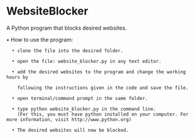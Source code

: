 # WebsiteBlocker

A Python program that blocks desired websites.

• How to use the program:

      • clone the file into the desired folder.
      
      • open the file: website_blocker.py in any text editor.
      
      • add the desired websites to the program and change the working hours by
      
        following the instructions given in the code and save the file.
        
      • open terminal/command prompt in the same folder.
      
      • type python website_blocker.py in the command line.
        (For this, you must have python installed on your computer. For more information, visit http://www.python.org)
      
      • The desired websites will now be blocked.
      
      
